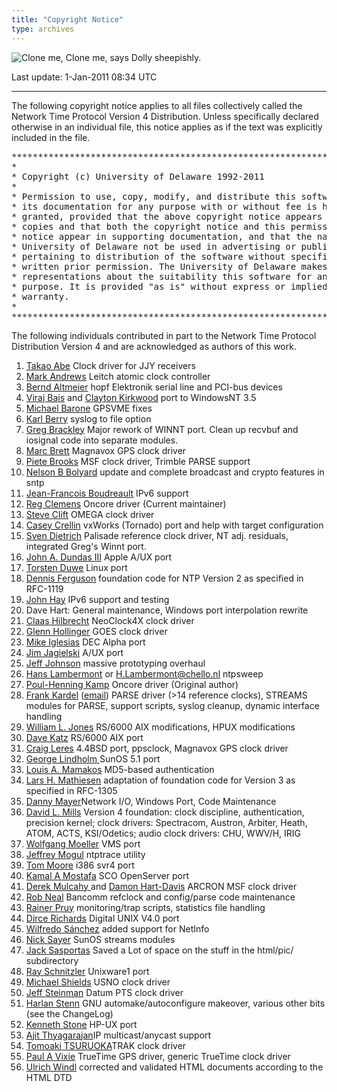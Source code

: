 ```yaml
---
title: "Copyright Notice"
type: archives
---
```


![Clone me,](/archives/pic/sheepb.jpg) Clone me, says Dolly sheepishly.

Last update: 1-Jan-2011 08:34 UTC

* * *

The following copyright notice applies to all files collectively called the Network Time Protocol Version 4 Distribution. Unless specifically declared otherwise in an individual file, this notice applies as if the text was explicitly included in the file.

<pre>***********************************************************************
*                                                                     *
* Copyright (c) University of Delaware 1992-2011                      *
*                                                                     *
* Permission to use, copy, modify, and distribute this software and   *
* its documentation for any purpose with or without fee is hereby     *
* granted, provided that the above copyright notice appears in all    *
* copies and that both the copyright notice and this permission       *
* notice appear in supporting documentation, and that the name        *
* University of Delaware not be used in advertising or publicity      *
* pertaining to distribution of the software without specific,        *
* written prior permission. The University of Delaware makes no       *
* representations about the suitability this software for any         *
* purpose. It is provided "as is" without express or implied          *
* warranty.                                                           *
*                                                                     *
***********************************************************************
</pre>

The following individuals contributed in part to the Network Time Protocol Distribution Version 4 and are acknowledged as authors of this work.

1.  [Takao Abe](mailto:takao_abe@xurb.jp) Clock driver for JJY receivers
2.  [Mark Andrews](mailto:mark_andrews@isc.org) Leitch atomic clock controller
3.  [Bernd Altmeier](mailto:altmeier@atlsoft.de) hopf Elektronik serial line and PCI-bus devices
4.  [Viraj Bais](mailto:vbais@mailman1.intel.co) and [Clayton Kirkwood](mailto:kirkwood@striderfm.intel.com) port to WindowsNT 3.5
5.  [Michael Barone](mailto:michael.barone@lmco.com) GPSVME fixes
6.  [Karl Berry](mailto:karl@owl.HQ.ileaf.com) syslog to file option
7.  [Greg Brackley](mailto:greg.brackley@bigfoot.com) Major rework of WINNT port. Clean up recvbuf and iosignal code into separate modules.
8.  [Marc Brett](mailto:Marc.Brett@westgeo.com) Magnavox GPS clock driver
9.  [Piete Brooks](mailto:Piete.Brooks@cl.cam.ac.uk) MSF clock driver, Trimble PARSE support
10.  [Nelson B Bolyard](mailto:nelson@bolyard.me) update and complete broadcast and crypto features in sntp
11.  [Jean-Francois Boudreault](mailto:Jean-Francois.Boudreault@viagenie.qc.ca) IPv6 support
12.  [Reg Clemens](mailto:reg@dwf.com) Oncore driver (Current maintainer)
13.  [Steve Clift](mailto:clift@ml.csiro.au) OMEGA clock driver
14.  [Casey Crellin](mailto:casey@csc.co.za) vxWorks (Tornado) port and help with target configuration
15.  [Sven Dietrich](mailto:Sven_Dietrich@trimble.COM) Palisade reference clock driver, NT adj. residuals, integrated Greg's Winnt port.
16.  [John A. Dundas III](mailto:dundas@salt.jpl.nasa.gov) Apple A/UX port
17.  [Torsten Duwe](mailto:duwe@immd4.informatik.uni-erlangen.de) Linux port
18.  [Dennis Ferguson](mailto:dennis@mrbill.canet.ca) foundation code for NTP Version 2 as specified in RFC-1119
19.  [John Hay](mailto:jhay@icomtek.csir.co.za) IPv6 support and testing
20.  Dave Hart: General maintenance, Windows port interpolation rewrite
21.  [Claas Hilbrecht](mailto:neoclock4x@linum.com) NeoClock4X clock driver
22.  [Glenn Hollinger](mailto:glenn@herald.usask.ca) GOES clock driver
23.  [Mike Iglesias](mailto:iglesias@uci.edu) DEC Alpha port
24.  [Jim Jagielski](mailto:jim@jagubox.gsfc.nasa.gov) A/UX port
25.  [Jeff Johnson](mailto:jbj@chatham.usdesign.com) massive prototyping overhaul
26.  [Hans Lambermont](mailto:Hans.Lambermont@nl.origin-it.com) or [<H.Lambermont@chello.nl>](mailto:H.Lambermont@chello.nl) ntpsweep
27.  [Poul-Henning Kamp](mailto:phk@FreeBSD.ORG) Oncore driver (Original author)
28.  [Frank Kardel](http://www4.informatik.uni-erlangen.de/%7ekardel) ([email](mailto:kardel@ntp.org)) PARSE <GENERIC> driver (>14 reference clocks), STREAMS modules for PARSE, support scripts, syslog cleanup, dynamic interface handling
29.  [William L. Jones](mailto:jones@hermes.chpc.utexas.edu) RS/6000 AIX modifications, HPUX modifications
30.  [Dave Katz](mailto:dkatz@cisco.com) RS/6000 AIX port
31.  [Craig Leres](mailto:leres@ee.lbl.gov) 4.4BSD port, ppsclock, Magnavox GPS clock driver
32.  [George Lindholm ](mailto:lindholm@ucs.ubc.ca) SunOS 5.1 port
33.  [Louis A. Mamakos](mailto:louie@ni.umd.edu) MD5-based authentication
34.  [Lars H. Mathiesen](mailto:thorinn@diku.dk) adaptation of foundation code for Version 3 as specified in RFC-1305
35.  [Danny Mayer](mailto:mayer@ntp.org)Network I/O, Windows Port, Code Maintenance
36.  [David L. Mills](mailto:mills@udel.edu) Version 4 foundation: clock discipline, authentication, precision kernel; clock drivers: Spectracom, Austron, Arbiter, Heath, ATOM, ACTS, KSI/Odetics; audio clock drivers: CHU, WWV/H, IRIG
37.  [Wolfgang Moeller](mailto:moeller@gwdgv1.dnet.gwdg.de) VMS port
38.  [Jeffrey Mogul](mailto:mogul@pa.dec.com) ntptrace utility
39.  [Tom Moore](mailto:tmoore@fievel.daytonoh.ncr.com) i386 svr4 port
40.  [Kamal A Mostafa](mailto:kamal@whence.com) SCO OpenServer port
41.  [Derek Mulcahy ](mailto:derek@toybox.demon.co.uk) and [Damon Hart-Davis](mailto:d@hd.org) ARCRON MSF clock driver
42.  [Rob Neal](mailto:neal@ntp.org) Bancomm refclock and config/parse code maintenance
43.  [Rainer Pruy](mailto:Rainer.Pruy@informatik.uni-erlangen.de) monitoring/trap scripts, statistics file handling
44.  [Dirce Richards](mailto:dirce@zk3.dec.com) Digital UNIX V4.0 port
45.  [Wilfredo Sánchez](mailto:wsanchez@apple.com) added support for NetInfo
46.  [Nick Sayer](mailto:mrapple@quack.kfu.com) SunOS streams modules
47.  [Jack Sasportas](mailto:jack@innovativeinternet.com) Saved a Lot of space on the stuff in the html/pic/ subdirectory
48.  [Ray Schnitzler](mailto:schnitz@unipress.com) Unixware1 port
49.  [Michael Shields](mailto:shields@tembel.org) USNO clock driver
50.  [Jeff Steinman](mailto:jss@pebbles.jpl.nasa.gov) Datum PTS clock driver
51.  [Harlan Stenn](mailto:harlan@pfcs.com) GNU automake/autoconfigure makeover, various other bits (see the ChangeLog)
52.  [Kenneth Stone](mailto:ken@sdd.hp.com) HP-UX port
53.  [Ajit Thyagarajan](mailto:ajit@ee.udel.edu)IP multicast/anycast support
54.  [Tomoaki TSURUOKA](mailto:tsuruoka@nc.fukuoka-u.ac.jp)TRAK clock driver
55.  [Paul A Vixie](mailto:vixie@vix.com) TrueTime GPS driver, generic TrueTime clock driver
56.  [Ulrich Windl](mailto:Ulrich.Windl@rz.uni-regensburg.de) corrected and validated HTML documents according to the HTML DTD